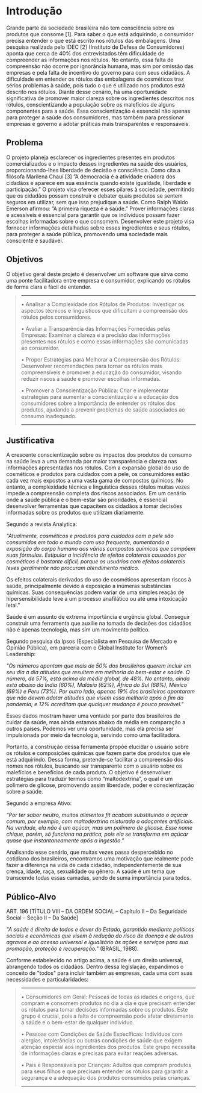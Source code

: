 # Introdução

Grande parte da sociedade brasileira não tem consciência sobre os produtos que consome [1]. Para saber o que está adquirindo, o consumidor precisa entender o que está escrito nos rótulos das embalagens. Uma pesquisa realizada pelo IDEC [2] (Instituto de Defesa de Consumidores) aponta que cerca de 40% dos entrevistados têm dificuldade de compreender as informações nos rótulos.
No entanto, essa falta de compreensão não ocorre por ignorância humana, mas sim por omissão das empresas e pela falta de incentivo do governo para com seus cidadãos. A dificuldade em entender os rótulos das embalagens de cosméticos traz sérios problemas à saúde, pois tudo o que é utilizado nos produtos está descrito nos rótulos.
Diante desse cenário, há uma oportunidade significativa de promover maior clareza sobre os ingredientes descritos nos rótulos, conscientizando a população sobre os malefícios de alguns componentes para a saúde. Essa conscientização é essencial não apenas para proteger a saúde dos consumidores, mas também para pressionar empresas e governo a adotar práticas mais transparentes e responsáveis.

## Problema
O projeto planeja esclarecer os ingredientes presentes em produtos comercializados e o impacto desses ingredientes na saúde dos usuários, proporcionando-lhes liberdade de decisão e consciência. Como cita a filósofa Marilena Chauí [3] ”A democracia é a atividade criadora dos cidadãos e aparece em sua essência quando existe igualdade, liberdade e participação.”
O projeto visa oferecer esses pilares à sociedade, permitindo que os cidadãos possam construir e debater quais produtos se sentem seguros em utilizar, sem que isso prejudique a saúde. Como Ralph Waldo Emerson afirmou: ”A primeira riqueza é a saúde.” Prover informações claras e acessíveis é essencial para garantir que os indivíduos possam fazer escolhas informadas sobre o que consomem.
Desenvolver este projeto visa fornecer informações detalhadas sobre esses ingredientes e seus rótulos, para proteger a saúde pública, promovendo uma sociedade mais consciente e saudável.
<!--
> **Links Úteis**:
> - [Objetivos, Problema de pesquisa e Justificativa](https://medium.com/@versioparole/objetivos-problema-de-pesquisa-e-justificativa-c98c8233b9c3)
> - [Matriz Certezas, Suposições e Dúvidas](https://medium.com/educa%C3%A7%C3%A3o-fora-da-caixa/matriz-certezas-suposi%C3%A7%C3%B5es-e-d%C3%BAvidas-fa2263633655)
> - [Brainstorming](https://www.euax.com.br/2018/09/brainstorming/)
-->
## Objetivos


O objetivo geral deste projeto é desenvolver um software que sirva como uma ponte facilitadora entre empresa e consumidor, explicando os rótulos de forma clara e fácil de entender.
>****
>• Analisar a Complexidade dos Rótulos de Produtos: Investigar os aspectos técnicos e linguísticos que dificultam a compreensão dos rótulos pelos consumidores.
>
>• Avaliar a Transparência das Informações Fornecidas pelas Empresas: Examinar a clareza e a precisão das informações presentes nos rótulos e como essas informações são comunicadas ao consumidor.
>
>• Propor Estratégias para Melhorar a Compreensão dos Rótulos: Desenvolver recomendações para tornar os rótulos mais compreensíveis e promover a educação do consumidor, visando reduzir riscos à saúde e promover escolhas informadas.
>
>• Promover a Conscientização Pública: Criar e implementar estratégias para aumentar a conscientização e a educação dos consumidores sobre a importância de entender os rótulos dos produtos, ajudando a prevenir problemas de saúde associados ao consumo inadequado.
>****

 <!--
> **Links Úteis**:
> - [Objetivo geral e objetivo específico: como fazer e quais verbos utilizar](https://blog.mettzer.com/diferenca-entre-objetivo-geral-e-objetivo-especifico/)

-->
## Justificativa

A crescente conscientização sobre os impactos dos produtos de consumo na saúde leva a uma demanda por maior transparência e clareza nas informações apresentadas nos rótulos. Com a expansão global do uso de cosméticos e produtos para cuidados com a pele, os consumidores estão cada vez mais expostos a uma vasta gama de compostos químicos. No entanto, a complexidade técnica e linguística desses rótulos muitas vezes impede a compreensão completa dos riscos associados. Em um cenário onde a saúde pública e o bem-estar são prioridades, é essencial desenvolver ferramentas que capacitem os cidadãos a tomar decisões informadas sobre os produtos que utilizam diariamente.

Segundo a revista Analytica:

*"Atualmente, cosméticos e produtos para cuidados com a pele são consumidos em todo o mundo com uso frequente, aumentando a exposição do corpo humano aos vários compostos químicos que compõem suas fórmulas. Estipular a incidência de efeitos colaterais causados por cosméticos é bastante difícil, porque os usuários com efeitos colaterais leves geralmente não procuram atendimento médico.*

Os efeitos colaterais derivados do uso de cosméticos apresentam riscos à saúde, principalmente devido à exposição a inúmeras substâncias químicas. Suas consequências podem variar de uma simples reação de hipersensibilidade leve a um processo anafilático ou até uma intoxicação letal."

Saúde é um assunto de extrema importância e urgência global. Conseguir construir uma ferramenta que auxilie na tomada de decisões dos cidadãos não é apenas tecnologia, mas sim um movimento político.

Segundo pesquisa da Ipsos (Especialista em Pesquisa de Mercado e Opinião Pública), em parceria com o Global Institute for Women’s Leadership:

*"Os números apontam que mais de 50% dos brasileiros querem incluir em seu dia a dia atitudes que resultem em melhoria do bem-estar e saúde. O número, de 57%, está acima da média global, de 48%. No entanto, ainda está abaixo da Índia (60%), Malásia (62%), África do Sul (68%), México (69%) e Peru (73%). Por outro lado, apenas 19% dos brasileiros apontaram que não devem adotar atitudes que visem essa melhoria após o fim da pandemia; e 12% acreditam que qualquer mudança é pouco provável."*

Esses dados mostram haver uma vontade por parte dos brasileiros de cuidar da saúde, mas ainda estamos abaixo da média em comparação a outros países. Podemos ver uma oportunidade, mas ela precisa ser impulsionada por meio da tecnologia, servindo como uma facilitadora.

Portanto, a construção dessa ferramenta propõe elucidar o usuário sobre os rótulos e composições químicas que fazem parte dos produtos que ele está adquirindo. Dessa forma, pretende-se facilitar a compreensão dos nomes nos rótulos, buscando ser transparente com o usuário sobre os malefícios e benefícios de cada produto. O objetivo é desenvolver estratégias para traduzir termos como “maltodextrina”, o qual é um polímero de glicose, promovendo assim liberdade, poder e conscientização sobre a saúde.

Segundo a empresa Ativo:

*"Por ter sabor neutro, muitos alimentos fit acabam substituindo o açúcar comum, por exemplo, com maltodextrina misturada a adoçantes artificiais. Na verdade, ela não é um açúcar, mas um polímero de glicose. Esse nome chique, porém, só funciona na prática, pois ela se transforma em açúcar quase que instantaneamente após a ingestão."*

Analisando esse cenário, que muitas vezes passa despercebido no cotidiano dos brasileiros, encontramos uma motivação que realmente pode fazer a diferença na vida de cada cidadão, independentemente de sua crença, idade, raça, sexualidade ou gênero. A saúde é um tema que transcende todas essas camadas, sendo de suma importância para todos.
<!--
> **Links Úteis**:
> - [Como montar a justificativa](https://guiadamonografia.com.br/como-montar-justificativa-do-tcc/)
-->
## Público-Alvo

ART. 196 [TÍTULO VIII – DA ORDEM SOCIAL – Capítulo II – Da Seguridade Social – Seção II – Da Saúde]

*"A saúde é direito de todos e dever do Estado, garantido mediante políticas sociais e econômicas que visem à redução do risco de doença e de outros agravos e ao acesso universal e igualitário às ações e serviços para sua promoção, proteção e recuperação."*
(BRASIL, 1988).

Conforme estabelecido no artigo acima, a saúde é um direito universal, abrangendo todos os cidadãos. Dentro dessa legislação, expandimos o conceito de "todos" para incluir também as empresas, cada uma com suas necessidades e particularidades:
>***
>• Consumidores em Geral: Pessoas de todas as idades e origens, que compram e consomem produtos no dia a dia e que precisam entender os rótulos para tomar decisões informadas sobre os produtos. Este grupo é crucial, pois a falta de compreensão pode afetar diretamente a saúde e o bem-estar de qualquer indivíduo.
>
>• Pessoas com Condições de Saúde Específicas: Indivíduos com alergias, intolerâncias ou outras condições de saúde que exigem atenção especial aos ingredientes dos produtos. Este grupo necessita de informações claras e precisas para evitar reações adversas.
>
>• Pais e Responsáveis por Crianças: Adultos que compram produtos para seus filhos e que precisam entender os rótulos para garantir a segurança e a adequação dos produtos consumidos pelas crianças.
>****

<!--
Adicione informações sobre o público-alvo por meio de uma descrição textual, diagramas de personas e mapa de stakeholders.

> **Links Úteis**:
> - [Público-alvo](https://blog.hotmart.com/pt-br/publico-alvo/)
> - [Como definir o público alvo](https://exame.com/pme/5-dicas-essenciais-para-definir-o-publico-alvo-do-seu-negocio/)
> - [Público-alvo: o que é, tipos, como definir seu público e exemplos](https://klickpages.com.br/blog/publico-alvo-o-que-e/)
> - [Qual a diferença entre público-alvo e persona?](https://rockcontent.com/blog/diferenca-publico-alvo-e-persona/)

-->